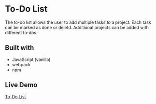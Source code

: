 # To-Do List

The to-do list allows the user to add multiple tasks to a project. Each task can be marked as done or deletd. Additional projects can be added with different to-dos.

Built with
------
- JavaScript (vanilla)
- webpack
- npm

Live Demo
------
[To-Do List](https://coderlore.github.io/todo/)
